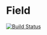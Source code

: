 # Field
[![Build Status](https://travis-ci.com/Alckantara/Field.svg?branch=master)](https://travis-ci.com/Alckantara/Field)

